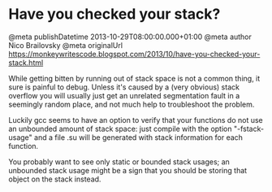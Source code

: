 # Have you checked your stack?

@meta publishDatetime 2013-10-29T08:00:00.000+01:00
@meta author Nico Brailovsky
@meta originalUrl https://monkeywritescode.blogspot.com/2013/10/have-you-checked-your-stack.html

While getting bitten by running out of stack space is not a common thing, it sure is painful to debug. Unless it's caused by a (very obvious) stack overflow you will usually just get an unrelated segmentation fault in a seemingly random place, and not much help to troubleshoot the problem.

Luckily gcc seems to have an option to verify that your functions do not use an unbounded amount of stack space: just compile with the option "-fstack-usage" and a file .su will be generated with stack information for each function.

You probably want to see only static or bounded stack usages; an unbounded stack usage might be a sign that you should be storing that object on the stack instead.

